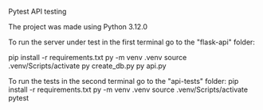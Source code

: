Pytest API testing

The project was made using Python 3.12.0

To run the server under test in the first terminal go to the "flask-api" folder:

pip install -r requirements.txt
py -m venv .venv
source .venv/Scripts/activate
py create_db.py
py api.py

To run the tests in the second terminal go to the "api-tests" folder:
pip install -r requirements.txt
py -m venv .venv
source .venv/Scripts/activate
pytest
